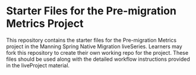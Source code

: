 # Starter Files for the Pre-migration Metrics Project

This repository contains the starter files for the Pre-migration Metrics project in the Manning Spring Native Migration
liveSeries. Learners may fork this repository to create their own working repo for the project. These files should be
used along with the detailed workflow instructions provided in the liveProject material.
